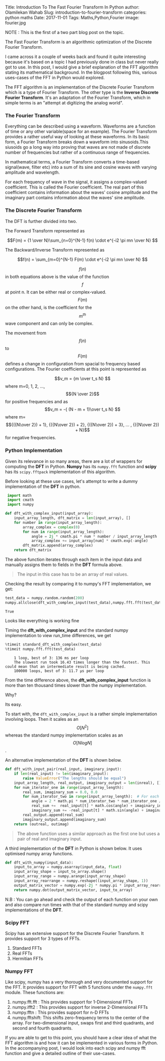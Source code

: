 Title: Introduction To The Fast Fourier Transform In Python
author: Olamilekan Wahab
Slug: introduction-to-fourier-transform
categories: python maths
Date: 2017-11-01
Tags: Maths,Python,Fourier
image: fourier.jpg 



NOTE : This is the first of a two part blog post on the topic.

The Fast Fourier Transform is an algorithmic optimization of the Discrete Fourier Transform.

 I came across it a couple of weeks back and found it quite interesting because it's based on a topic I had previously done in class but never really got to use. In this post, I would give a brief explanation of the FFT algorithm stating its mathematical background. In the blogpost following this, various uses-cases of the FFT in Python would explored.


The FFT algorithm is an implementation of the Discrete Fourier Transform which is a type of Fourier Transform. The other type is the  __Inverse Discrete Fourier Transform__. It's an adaptation of the Fourier Transform, which in simple terms is an "attempt at digitizing the analog world".

### The Fourier Transform
Everything can be described using a waveform. Waveforms are a function of time or any other variable(space for an example). The Fourier Transform provides a rather useful way of looking at these waveforms. 
In its basic form, a Fourier Transform breaks down a waveform into sinusoids.This siusoids go a long way into proving that waves are not made of discrete number of frequencies but rather of a continuous range of frequencies. 

In mathematical terms, a Fourier Transform converts a time-based signal(wave, filter etc) into a sum of its sine and cosine waves with varying amplitude and wavelength.

For each frequency of wave in the signal, it assigns a complex-valued coefficient. This is called the Fourier coefficient.
The real part of this coefficient contains information about the waves' cosine amplitude and the imaginary part contains information about the waves' sine amplitude.


### The Discrete Fourier Transform
The DFT is further divided into two.


The Forward Transform represented as


$$F(m)  = {1 \over N}\sum_{n=0}^{N-1} f(n) \cdot e^{-i2 \pi mn \over N} $$  
      

The Backward/Inverse Transform represented as


$$f(n)  = \sum_{m=0}^{N-1} F(m) \cdot e^{-i2 \pi mn \over N} $$        


$$ f(n) $$ in both equations above is the value of the function $$ f $$ at point n. It can be either real or complex-valued.
$$ F(m) $$ on the other hand, is the coefficient for the $$ m^{th} $$ wave component and can only be complex. 


The movement from $$ f(n) $$ to $$ F(m) $$ defines a change in configuration from spacial to frequency based configurations. The Fourier coefficients at this point is represented as

$$v_m  = {m \over t_s N} $$ where m=0, 1, 2, ..., $${N \over 2}$$    for positive frequencies and as $$v_m  = -{ (N - m + 1)\over t_s N} $$ where m=$${({N\over 2}) + 1}, {({N\over 2}) + 2}, {({N\over 2}) + 3}, ... , {({N\over 2})  + N}$$ for negative frequencies.



### Python Implementation

Given its relevance in so many areas, there are a lot of wrappers for computing the __DFT__ in Python. __Numpy__ has its ```numpy.fft``` function and __scipy__ has its ```scipy.fftpack``` implementation of this algorithm. 

Before looking at these use cases, let's attempt to write a dummy implementation of the __DFT__ in python.

```python 
 import math 
 import cmath
 import numpy
```


```python
def dft_with_complex_input(input_array):
    input_array_length, dft_matrix = len(input_array), [] 
    for number in range(input_array_length):  
        array_complex = complex(0)
        for num in range(input_array_length):
            angle = 2j * cmath.pi * num * number / input_array_length 
            array_complex += input_array[num] * cmath.exp(-angle)
        dft_matrix.append(array_complex)
    return dft_matrix
```

The above function iterates through each item in the input data and manually assigns them to fields in the __DFT__ formula above. 

>The input in this case has to be an array of real values.

Checking the result by comparing it to numpy's FFT implementation, we get:

```python
test_data = numpy.random.random(200)
numpy.allclose(dft_with_complex_input(test_data),numpy.fft.fft(test_data))
```
    True

Looks like everything is working fine

Timing the __dft_with_complex_input__ and the standard numpy implementation to view run_time differences, we get

```python
%timeit standard_dft_with_complex(test_data)
%timeit numpy.fft.fft(test_data)
```

```
    1 loop, best of 3: 136 ms per loop
    The slowest run took 16.43 times longer than the fastest. This could mean that an intermediate result is being cached.
    100000 loops, best of 3: 11.7 µs per loop

```

From the time difference above, the **__dft_with_complex_input__** function is more than ten thousand times slower than the numpy implementation.

Why?

Its easy. 

To start with, the `dft_with_complex_input` is a rather simple implementation involving loops.
Then it scales as an $$O[N^2]$$ whereas the standard numpy implementation scales as an  $$O[N log N]$$ .



An alternative implementation of the __DFT__ is shown below.

```python
def dft_with_input_pair(real_input, imaginary_input):
    if len(real_input) != len(imaginary_input):
        raise ValueError("The lengths should be equal")
	input_array_length, real_output, imaginary_output = len(inreal), [], []
    for num_iterator_one in range(input_array_length):
        real_sum, imaginary_sum = 0.0, 0.0
		for num_iterator_two in range(input_array_length):  # For each input element
			angle = 2 * math.pi * num_iterator_two * num_iterator_one / input_array_length
			real_sum +=  real_input[t] * math.cos(angle) + imaginary_input[t] * math.sin(angle)
			imaginary_sum += -real_input[t] * math.sin(angle) + imaginary_input[t] * math.cos(angle)
		real_output.append(real_sum)
		imaginary_output.append(imaginary_sum)
	return (outreal, outimag)
```
>The above function uses a similar approach as the first one but uses a pair of real and imaginary input.


A third implementation of the __DFT__ in Python is shown below.
It uses optimised numpy array functions.

```python
def dft_with_numpy(input_data):
    input_to_array = numpy.asarray(input_data, float)
    input_array_shape = input_to_array.shape()
    input_array_range = numpy.arange(input_array_shape)
    input_array_rearrange = numpy.reshape((input_array_shape, 1))
    output_matrix_vector = numpy.exp(-2j * numpy.pi * input_array_rearrange * input_array_range / input_array_shape)
    return numpy.dot(output_matrix_vector, input_to_array)
```

N.B : You can go ahead and check the output of each function on your own and also compare run times with that of the standard numpy and scipy implementations of the __DFT__.


### Scipy FFT
Scipy has an extensive support for the  Discrete Fourier Transform. It provides support for 3 types of FFTs.

1. Standard FFTs
2. Real FFTs
3. Hermitian FFTs


### Numpy FFT
Like scipy, numpy has a very thorough and very documented support for the FFT. It provides support for FFT with 5 functions under the `numpy.fft` module. These functions are:

1. numpy.fft.fft : This provides support for 1-Dimensional FFTs
2. numpy.ifft2 : This provides support for inverse 2-Dimensional FFTs
3. numpy.fftn : This provides support for n-D FFTs
4. numpy.fftshift: This shifts zero-frequency terms to the center of the array. For two-dimensional input, swaps first and third quadrants, and second and fourth quadrants.


If you are able to get to this point, you should have a clear idea of what the FFT algorithm is and how it can be implemented in various forms in Python.
In the accompanying post, I would look into each scipy and numpy fft function and give a detailed outline of their use-cases.
